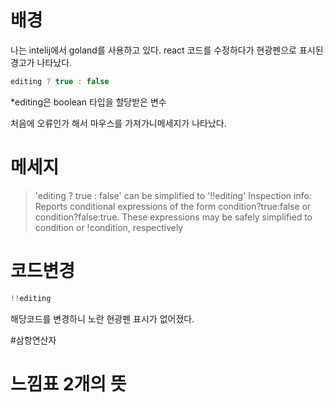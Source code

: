 
# 배경
나는 intelij에서 goland를 사용하고 있다.
react 코드를 수정하다가 
현광펜으로 표시된 경고가 나타났다.

```javascript
editing ? true : false
```
*editing은 boolean 타입을 할당받은 변수

처음에 오류인가 해서 마우스를 가져가니메세지가 나타났다.

# 메세지
>'editing ? true : false' can be simplified to '!!editing' 
 Inspection info: Reports conditional expressions of the form condition?true:false or condition?false:true. These expressions may be safely simplified to condition or !condition, respectively


# 코드변경
 ```javascript
!!editing
 ```
 해당코드를 변경하니 노란 현광펜 표시가 없어졌다.
 
 #삼항연산자
 
 # 느낌표 2개의 뜻
 
 
 